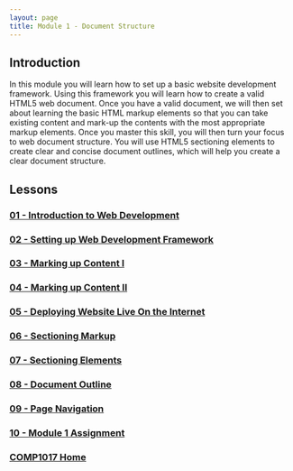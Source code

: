 ```yaml
---
layout: page
title: Module 1 - Document Structure
---
```

## Introduction
In this module you will learn how to set up a basic website development framework. Using this framework you will learn how to create a  valid HTML5 web document. Once you have a valid document, we will then set about learning the basic HTML markup elements so that you can take existing content and mark-up the contents with the most appropriate markup elements. Once you master this skill, you will then turn your focus to web document structure. You will use HTML5 sectioning elements to create clear and concise document outlines, which will help you create a clear document structure.

## Lessons

### [01 - Introduction to Web Development](01_introduction/)
### [02 - Setting up Web Development Framework](02_framework/)
### [03 - Marking up Content I](03_markup_1/)
### [04 - Marking up Content II](04_markup_2/)
### [05 - Deploying Website Live On the Internet](05_deployment/)
### [06 - Sectioning Markup](06_sectioning_markup/)
### [07 - Sectioning Elements](07_sectioning_elements/)
### [08 - Document Outline](08_doc_outline/)
### [09 - Page Navigation](09_page_nav/)
### [10 - Module 1 Assignment](10-module1-assignment/)

### [COMP1017 Home](../)